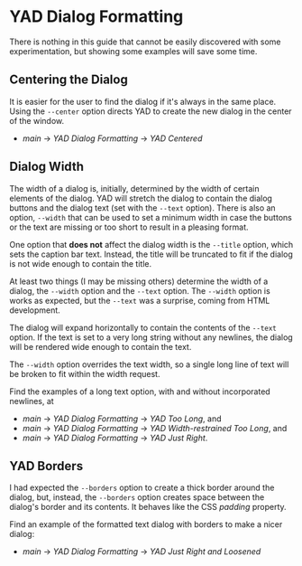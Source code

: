 # YAD Dialog Formatting

There is nothing in this guide that cannot be easily discovered with some experimentation,
but showing some examples will save some time.

## Centering the Dialog

It is easier for the user to find the dialog if it's always in the same place.  Using the
`--center` option directs YAD to create the new dialog in the center of the window.

- *main* -> *YAD Dialog Formatting* -> *YAD Centered*

## Dialog Width

The width of a dialog is, initially, determined by the width of certain elements of the
dialog. YAD will stretch the dialog to contain the dialog buttons and the dialog text
(set with the `--text` option).  There is also an option, `--width` that can be used to
set a minimum width in case the buttons or the text are missing or too short to result
in a pleasing format.

One option that **does not** affect the dialog width is the `--title` option, which sets
the caption bar text.  Instead, the title will be truncated to fit if the dialog is not
wide enough to contain the title.

At least two things (I may be missing others) determine the width of a dialog, the
`--width` option and the `--text` option.  The `--width` option is works as expected, but the
`--text` was a surprise, coming from HTML development.

The dialog will expand horizontally to contain the contents of the `--text` option.
If the text is set to a very long string without any newlines, the dialog will be rendered
wide enough to contain the text.

The `--width` option overrides the text width, so a single long line of text will be broken
to fit within the width request.

Find the examples of a long text option, with and without incorporated newlines, at
- *main* -> *YAD Dialog Formatting* -> *YAD Too Long*, and
- *main* -> *YAD Dialog Formatting* -> *YAD Width-restrained Too Long*, and
- *main* -> *YAD Dialog Formatting* -> *YAD Just Right*.

## YAD Borders

I had expected the `--borders` option to create a thick border around the dialog, but, instead,
the `--borders` option creates space between the dialog's border and its contents.  It behaves
like the CSS *padding* property.

Find an example of the formatted text dialog with borders to make a nicer dialog:

- *main* -> *YAD Dialog Formatting* -> *YAD Just Right and Loosened*
